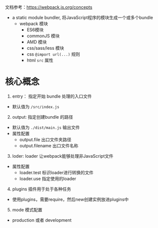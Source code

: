 文档参考：https://webpack.js.org/concepts

- a static module bundler, 将JavaScript程序的模块生成一个或多个bundle
  - webpack 模块  
    - ES6模块
    - commonJS 模块
    - AMD 模块
    - css/sass/less 模块
    - css `@import url(...)` 规则
    - html `src` 属性

# 核心概念
1. entry： 指定开始 bundle 处理的入口文件
  - 默认值为 `/src/index.js`
2. output: 指定创建bundle 的路径
  - 默认值为 `./dist/main.js` 输出文件
  - 属性配置
    - output.file 出口文件夹路径
    - output.filename 出口文件名称

3. loder: loader 让webpack能够处理非JavaScript文件
  - 属性配置
    - loader.test 标识loader进行转换的文件
    - loader.use 指定使用的loader

4. plugins 插件用于处于各种任务
  - 使用plugins，需要require，然后new创建实例放进plugins中

5. mode 模式配置
  - production 或者 development
